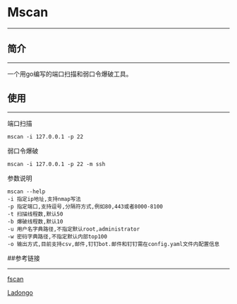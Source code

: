 # Mscan
***
## 简介
***
一个用go编写的端口扫描和弱口令爆破工具。
## 使用
***
端口扫描
```shell
mscan -i 127.0.0.1 -p 22
```
弱口令爆破
```shell
mscan -i 127.0.0.1 -p 22 -m ssh
```
参数说明
```shell
mscan --help
-i 指定ip地址,支持nmap写法
-p 指定端口,支持逗号,分隔符方式,例如80,443或者8000-8100
-t 扫描线程数,默认50
-b 爆破线程数,默认10
-u 用户名字典路径,不指定默认root,administrator
-w 密码字典路径,不指定默认内部top100
-o 输出方式,目前支持csv,邮件,钉钉bot.邮件和钉钉需在config.yaml文件内配置信息
```
##参考链接
***
[fscan](https://github.com/shadow1ng/fscan)

[Ladongo](https://github.com/k8gege/LadonGo)


